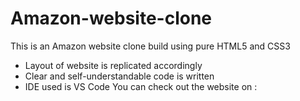 # Amazon-website-clone
This is an Amazon website clone build using pure HTML5 and CSS3
* Layout of website is replicated accordingly
* Clear and self-understandable code is written
* IDE used is VS Code
You can check out the website on : 
